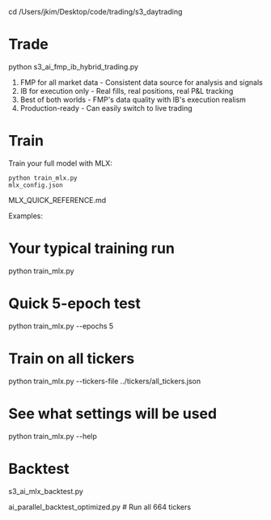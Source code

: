 cd /Users/jkim/Desktop/code/trading/s3_daytrading

# Trade
python s3_ai_fmp_ib_hybrid_trading.py

  1. FMP for all market data - Consistent data source for analysis and
   signals
  2. IB for execution only - Real fills, real positions, real P&L
  tracking
  3. Best of both worlds - FMP's data quality with IB's execution
  realism
  4. Production-ready - Can easily switch to live trading

# Train
Train your full model with MLX: 
```
python train_mlx.py
mlx_config.json
```
MLX_QUICK_REFERENCE.md

Examples:
  # Your typical training run
  python train_mlx.py

  # Quick 5-epoch test
python train_mlx.py --epochs 5

  # Train on all tickers
  python train_mlx.py --tickers-file ../tickers/all_tickers.json

  # See what settings will be used
  python train_mlx.py --help


# Backtest
s3_ai_mlx_backtest.py

ai_parallel_backtest_optimized.py              # Run all 664 tickers
